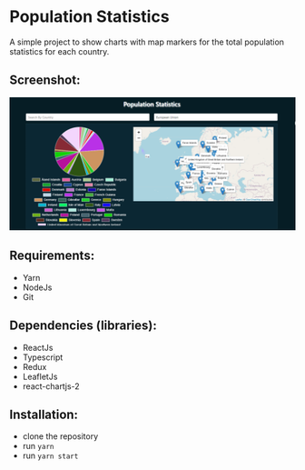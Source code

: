 # Population Statistics

A simple project to show charts with map markers for the total population statistics for each country.

## Screenshot:
![Screenshot](screenshot.png "Population Statistics screenshot")

## Requirements:
- Yarn
- NodeJs
- Git

## Dependencies (libraries):
- ReactJs
- Typescript
- Redux
- LeafletJs
- react-chartjs-2

## Installation:
- clone the repository
- run `yarn`
- run `yarn start`


